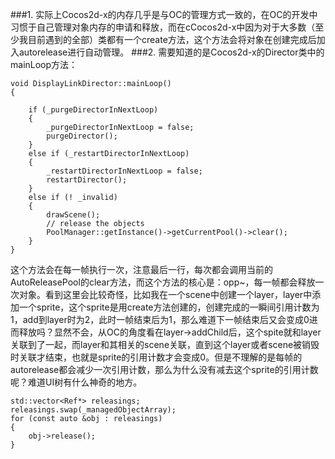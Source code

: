 ###1.
实际上Cocos2d-x的内存几乎是与OC的管理方式一致的，在OC的开发中习惯于自己管理对象内存的申请和释放，而在cCocos2d-x中因为对于大多数（至少我目前遇到的全部）类都有一个create方法，这个方法会将对象在创建完成后加入autorelease进行自动管理。
###2.
需要知道的是Cocos2d-x的Director类中的mainLoop方法：

```
void DisplayLinkDirector::mainLoop()
{

    if (_purgeDirectorInNextLoop)
    {
        _purgeDirectorInNextLoop = false;
        purgeDirector();
    }
    else if (_restartDirectorInNextLoop)
    {
        _restartDirectorInNextLoop = false;
        restartDirector();
    }
    else if (! _invalid)
    {
        drawScene();     
        // release the objects
        PoolManager::getInstance()->getCurrentPool()->clear();
    }
}
```
这个方法会在每一帧执行一次，注意最后一行，每次都会调用当前的AutoReleasePool的clear方法，而这个方法的核心是：opp~，每一帧都会释放一次对象。看到这里会比较奇怪，比如我在一个scene中创建一个layer，layer中添加一个sprite，这个sprite是用create方法创建的，创建完成的一瞬间引用计数为1，add到layer时为2，此时一帧结束后为1，那么难道下一帧结束后又会变成0进而释放吗？显然不会，从OC的角度看在layer->addChild后，这个spite就和layer关联到了一起，而layer和其相关的scene关联，直到这个layer或者scene被销毁时关联才结束，也就是sprite的引用计数才会变成0。但是不理解的是每帧的autorelease都会减少一次引用计数，那么为什么没有减去这个sprite的引用计数呢？难道UI树有什么神奇的地方。

```
std::vector<Ref*> releasings;
releasings.swap(_managedObjectArray);
for (const auto &obj : releasings)
{
    obj->release();
}
``` 